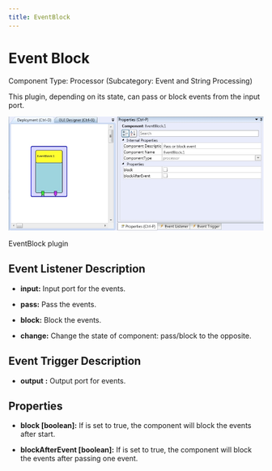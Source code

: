 ```yaml
---
title: EventBlock
---
```


# Event Block

Component Type: Processor (Subcategory: Event and String Processing)

This plugin, depending on its state, can pass or block events from the input port.

![Screenshot: EventBlock plugin](./img/eventblock.jpg "Screenshot: EventBlock plugin")

EventBlock plugin

## Event Listener Description  

*   **input:** Input port for the events.  
    
*   **pass:** Pass the events.  
    
*   **block:** Block the events.  
    
*   **change:** Change the state of component: pass/block to the opposite.  
    

## Event Trigger Description  

*   **output** **:** Output port for events.

## Properties

*   **block \[boolean\]:** If is set to true, the component will block the events after start.  
    
*   **blockAfterEvent \[boolean\]:** If is set to true, the component will block the events after passing one event.